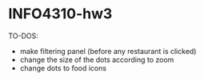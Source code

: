 # INFO4310-hw3

TO-DOS:
- make filtering panel (before any restaurant is clicked)
- change the size of the dots according to zoom
- change dots to food icons 
